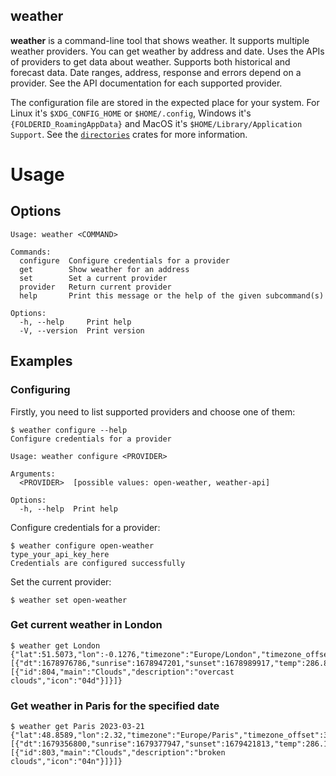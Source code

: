 weather
------------
**weather** is a command-line tool that shows weather.
It supports multiple weather providers. You can get weather by address and date.
Uses the APIs of providers to get data about weather. Supports both historical and forecast data.
Date ranges, address, response and errors depend on a provider. See the API documentation for each supported provider.

The configuration file are stored in the expected place for your system. For Linux it's `$XDG_CONFIG_HOME` or `$HOME/.config`,
Windows it's `{FOLDERID_RoamingAppData}` and MacOS it's `$HOME/Library/Application Support`. See the [`directories`] crates for more information.

# Usage
## Options
```shell
Usage: weather <COMMAND>

Commands:
  configure  Configure credentials for a provider
  get        Show weather for an address
  set        Set a current provider
  provider   Return current provider
  help       Print this message or the help of the given subcommand(s)

Options:
  -h, --help     Print help
  -V, --version  Print version
```
## Examples
### Configuring
Firstly, you need to list supported providers and choose one of them:
```shell
$ weather configure --help
Configure credentials for a provider

Usage: weather configure <PROVIDER>

Arguments:
  <PROVIDER>  [possible values: open-weather, weather-api]

Options:
  -h, --help  Print help
```
Configure credentials for a provider:
```shell
$ weather configure open-weather
type_your_api_key_here
Credentials are configured successfully
```
Set the current provider:
```shell
$ weather set open-weather
```
### Get current weather in London
```shell
$ weather get London
{"lat":51.5073,"lon":-0.1276,"timezone":"Europe/London","timezone_offset":0,"data":[{"dt":1678976786,"sunrise":1678947201,"sunset":1678989917,"temp":286.81,"feels_like":286.06,"pressure":1002,"humidity":70,"dew_point":281.45,"uvi":1.06,"clouds":100,"visibility":10000,"wind_speed":6.17,"wind_deg":190,"weather":[{"id":804,"main":"Clouds","description":"overcast clouds","icon":"04d"}]}]}
```
### Get weather in Paris for the specified date
```shell
$ weather get Paris 2023-03-21
{"lat":48.8589,"lon":2.32,"timezone":"Europe/Paris","timezone_offset":3600,"data":[{"dt":1679356800,"sunrise":1679377947,"sunset":1679421813,"temp":286.13,"feels_like":285.31,"pressure":1020,"humidity":70,"dew_point":280.79,"uvi":3.53,"clouds":82,"visibility":10000,"wind_speed":1.46,"wind_deg":151,"wind_gust":1.5,"weather":[{"id":803,"main":"Clouds","description":"broken clouds","icon":"04n"}]}]}
```

[`directories`]: https://crates.io/crates/directories